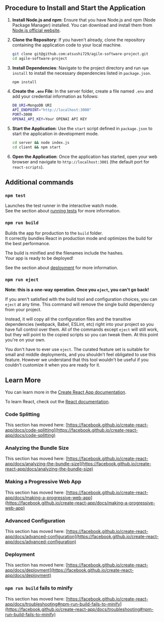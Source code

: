 ## Procedure to Install and Start the Application

1. **Install Node.js and npm**: Ensure that you have Node.js and npm (Node Package Manager) installed. You can download and install them from [Node.js official website](https://nodejs.org/).

2. **Clone the Repository**: If you haven't already, clone the repository containing the application code to your local machine.

   ```bash
   git clone git@github.com:atsushi729/agile-software-project.git
   cd agile-software-project
   ```

3. **Install Dependencies**: Navigate to the project directory and run `npm install` to install the necessary dependencies listed in `package.json`.

   ```bash
   npm install
   ```

4. **Create the `.env` File**: In the server folder, create a file named `.env` and add your credential information as follows:

   ```bash
   DB_URI=MongoDB URI
   API_ENDPOINT="http://localhost:3000"
   PORT=3000
   OPENAI_API_KEY=Your OPENAI API KEY
   ```

5. **Start the Application**: Use the `start` script defined in `package.json` to start the application in development mode.

   ```bash
   cd server && node index.js
   cd client && npm start
   ```

6. **Open the Application**: Once the application has started, open your web browser and navigate to `http://localhost:3001` (the default port for `react-scripts`).

## Additional commands

### `npm test`

Launches the test runner in the interactive watch mode.\
See the section about [running tests](https://facebook.github.io/create-react-app/docs/running-tests) for more information.

### `npm run build`

Builds the app for production to the `build` folder.\
It correctly bundles React in production mode and optimizes the build for the best performance.

The build is minified and the filenames include the hashes.\
Your app is ready to be deployed!

See the section about [deployment](https://facebook.github.io/create-react-app/docs/deployment) for more information.

### `npm run eject`

**Note: this is a one-way operation. Once you `eject`, you can't go back!**

If you aren't satisfied with the build tool and configuration choices, you can `eject` at any time. This command will remove the single build dependency from your project.

Instead, it will copy all the configuration files and the transitive dependencies (webpack, Babel, ESLint, etc) right into your project so you have full control over them. All of the commands except `eject` will still work, but they will point to the copied scripts so you can tweak them. At this point you're on your own.

You don't have to ever use `eject`. The curated feature set is suitable for small and middle deployments, and you shouldn't feel obligated to use this feature. However we understand that this tool wouldn't be useful if you couldn't customize it when you are ready for it.

## Learn More

You can learn more in the [Create React App documentation](https://facebook.github.io/create-react-app/docs/getting-started).

To learn React, check out the [React documentation](https://reactjs.org/).

### Code Splitting

This section has moved here: [https://facebook.github.io/create-react-app/docs/code-splitting](https://facebook.github.io/create-react-app/docs/code-splitting)

### Analyzing the Bundle Size

This section has moved here: [https://facebook.github.io/create-react-app/docs/analyzing-the-bundle-size](https://facebook.github.io/create-react-app/docs/analyzing-the-bundle-size)

### Making a Progressive Web App

This section has moved here: [https://facebook.github.io/create-react-app/docs/making-a-progressive-web-app](https://facebook.github.io/create-react-app/docs/making-a-progressive-web-app)

### Advanced Configuration

This section has moved here: [https://facebook.github.io/create-react-app/docs/advanced-configuration](https://facebook.github.io/create-react-app/docs/advanced-configuration)

### Deployment

This section has moved here: [https://facebook.github.io/create-react-app/docs/deployment](https://facebook.github.io/create-react-app/docs/deployment)

### `npm run build` fails to minify

This section has moved here: [https://facebook.github.io/create-react-app/docs/troubleshooting#npm-run-build-fails-to-minify](https://facebook.github.io/create-react-app/docs/troubleshooting#npm-run-build-fails-to-minify)
